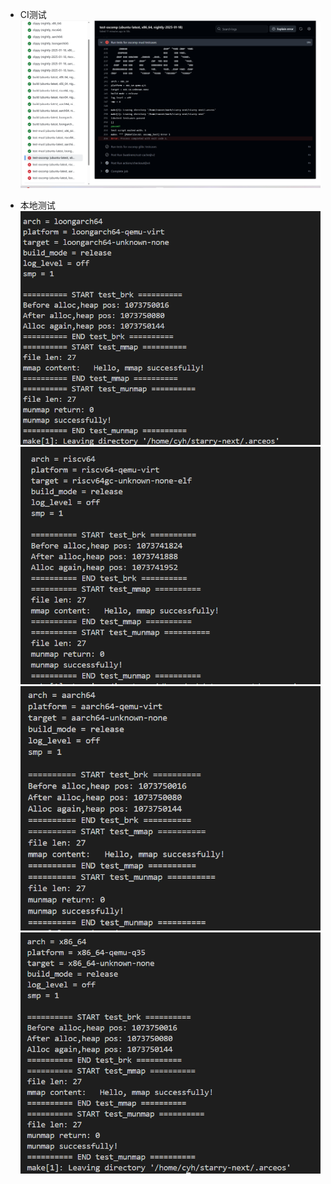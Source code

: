 - CI测试
![alt text](image.png)

- 本地测试
![alt text](image-1.png)
![alt text](image-2.png)
![alt text](image-3.png)
![alt text](image-4.png)